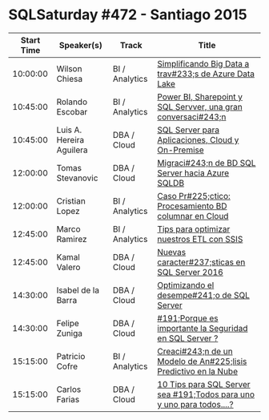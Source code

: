 # SQLSaturday #472 - Santiago 2015
Start Time|Speaker(s)|Track|Title
---|---|---|---
10:00:00|Wilson Chiesa|BI / Analytics|[Simplificando Big Data a trav#233;s de Azure Data Lake](42609.md)
10:45:00|Rolando Escobar|BI / Analytics|[Power BI, Sharepoint y SQL Servver, una gran conversaci#243;n](41808.md)
10:45:00|Luis A. Hereira Aguilera|DBA / Cloud|[SQL Server para Aplicaciones, Cloud y On-Premise](41954.md)
12:00:00|Tomas Stevanovic|DBA / Cloud|[Migraci#243;n de BD SQL Server hacia Azure SQLDB](41656.md)
12:00:00|Cristian Lopez|BI / Analytics|[Caso Pr#225;ctico: Procesamiento BD columnar en Cloud](41783.md)
12:45:00|Marco Ramirez|BI / Analytics|[Tips para optimizar nuestros ETL con SSIS](41632.md)
12:45:00|Kamal Valero|DBA / Cloud|[Nuevas caracter#237;sticas en SQL Server 2016](41647.md)
14:30:00|Isabel de la Barra|DBA / Cloud|[Optimizando el desempe#241;o de SQL Server](41802.md)
14:30:00|Felipe Zuniga|DBA / Cloud|[#191;Porque es importante la Seguridad en SQL Server ?](41962.md)
15:15:00|Patricio Cofre|BI / Analytics|[Creaci#243;n de un Modelo de An#225;lisis Predictivo en la Nube](41149.md)
15:15:00|Carlos Farias|DBA / Cloud|[10 Tips para SQL Server sea #191;Todos para uno y uno para todos....?](41370.md)
